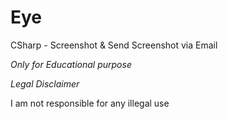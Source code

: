 # Eye
 CSharp - Screenshot & Send Screenshot via Email

*Only for Educational purpose*

*Legal Disclaimer*

I am not responsible for any illegal use
